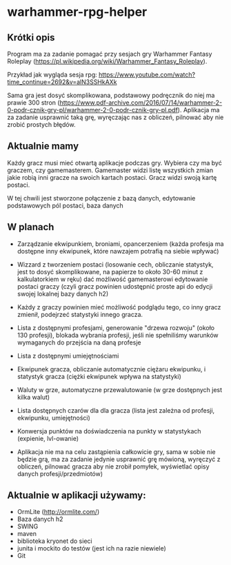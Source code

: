 # warhammer-rpg-helper

## Krótki opis
 Program ma za zadanie pomagać przy sesjach gry Warhammer Fantasy Roleplay 
 (https://pl.wikipedia.org/wiki/Warhammer_Fantasy_Roleplay). 
 
Przykład jak wygląda sesja rpg: https://www.youtube.com/watch?time_continue=2692&v=alN3SSHkAXk

Sama gra jest dosyć skomplikowana, 
podstawowy podręcznik do niej ma prawie 300 stron
(https://www.pdf-archive.com/2016/07/14/warhammer-2-0-podr-cznik-gry-pl/warhammer-2-0-podr-cznik-gry-pl.pdf). 
Aplikacja ma za zadanie usprawnić taką grę, wyręczając nas z obliczeń, pilnować aby nie zrobić prostych błędów. 


## Aktualnie mamy


Każdy gracz musi mieć otwartą aplikacje podczas gry. 
Wybiera czy ma być graczem, czy gamemasterem.
Gamemaster widzi listę wszystkich zmian jakie robią inni gracze na swoich kartach postaci. 
Gracz widzi swoją kartę postaci.

W tej chwili jest stworzone połączenie z bazą danych, edytowanie podstawowych pól postaci, 
baza danych


## W planach
* Zarządzanie ekwipunkiem, broniami, opancerzeniem (każda profesja ma dostępne inny ekwipunek, które nawzajem potrafią na siebie wpływać)

* Wizzard z tworzeniem postaci (losowanie cech, obliczanie statystyk, jest to dosyć skomplikowane, na papierze to około 30-60 minut z kalkulatorkiem w ręku)
dać możliwość gamemasterowi edytowanie postaci graczy (czyli gracz powinien udostępnić proste api do edycji swojej lokalnej bazy danych h2)
* Każdy z graczy powinien mieć możliwość podglądu tego, co inny gracz zmienił, podejrzeć statystyki innego gracza. 
* Lista z dostępnymi profesjami, generowanie "drzewa rozwoju" (około 130 profesji), blokada wybrania profesji, jeśli nie spełniliśmy warunków wymaganych do przejścia na daną profesje
* Lista z dostępnymi umiejętnościami
* Ekwipunek gracza, obliczanie automatycznie ciężaru ekwipunku, i statystyk gracza (ciężki ekwipunek wpływa na statystyki)
* Waluty w grze, automatyczne przewalutowanie (w grze dostępnych jest kilka walut)
* Lista dostępnych czarów dla dla gracza (lista jest zależna od profesji, ekwipunku, umiejętności)
* Konwersja punktów na doświadczenia na punkty w statystykach (expienie, lvl-owanie)
* Aplikacja nie ma na celu zastąpienia całkowicie gry, sama w sobie nie będzie grą, ma za zadanie jedynie usprawnić grę mówioną, wyręczyć z obliczeń, pilnować gracza aby nie zrobił pomyłek, wyświetlać opisy danych profesji/przedmiotów)

## Aktualnie w aplikacji używamy:

* OrmLite (http://ormlite.com/) 
* Baza danych h2
* SWING
* maven
* biblioteka kryonet do sieci
* junita i mockito do testów (jest ich na razie niewiele)
* Git
